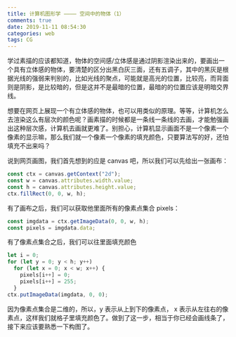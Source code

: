 ```yaml
---
title: 计算机图形学 ———— 空间中的物体（1）
comments: true
date: 2019-11-11 08:54:30
categories: web
tags: CG
---
```


学过素描的应该都知道，物体的空间感/立体感是通过阴影渲染出来的，要画出一个具有立体感的物体，要清楚的区分出黑白灰三面，还有五调子，其中的黑灰是根据光线的强弱来判别的，比如光线的聚点，可能就是高光的位置，比较亮，而背面则是阴影，是比较暗的，但是这并不是最暗的位置，最暗的的位置应该是明暗交界线。

想要在网页上展现一个有立体感的物体，也可以用类似的原理。等等，计算机怎么去渲染这么有层次的颜色呢？画素描的时候都是一条线一条线的去画，才能勉强画出这种层次感，计算机去画就更难了。别担心，计算机显示画面不是一个像素一个像素的显示嘛，那么我们就一个像素一个像素的填充颜色，只要算法写的好，还怕填充不出来吗？

说到网页画图，我们首先想到的应是 canvas 吧，所以我们可以先给出一张画布：

```js
const ctx = canvas.getContext("2d");
const w = canvas.attributes.width.value;
const h = canvas.attributes.height.value;
ctx.fillRect(0, 0, w, h);
```

有了画布之后，我们可以获取他里面所有的像素点集合 pixels：

```js
const imgdata = ctx.getImageData(0, 0, w, h);
const pixels = imgdata.data;
```

有了像素点集合之后，我们可以往里面填充颜色

```js
let i = 0;
for (let y = 0; y < h; y++)
  for (let x = 0; x < w; x++) {
    pixels[i++] = 0;
    pixels[i++] = 255;
  }
ctx.putImageData(imgdata, 0, 0);
```

因为像素点集合是二维的，所以，y 表示从上到下的像素点， x 表示从左往右的像素点，这样我们就格子里填充颜色了。做到了这一步，相当于你已经会画线条了，接下来应该要熟悉一下构图了。
